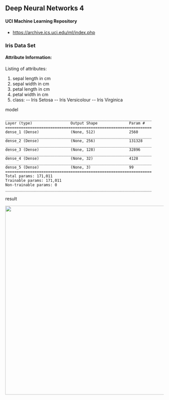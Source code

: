 ## Deep Neural Networks 4

#### UCI Machine Learning Repository

* https://archive.ics.uci.edu/ml/index.php

### Iris Data Set

#### Attribute Information:

Listing of attributes: 
 

1. sepal length in cm 
2. sepal width in cm 
3. petal length in cm 
4. petal width in cm 
5. class: 
-- Iris Setosa 
-- Iris Versicolour 
-- Iris Virginica

model

```
_________________________________________________________________
Layer (type)                 Output Shape              Param #   
=================================================================
dense_1 (Dense)              (None, 512)               2560      
_________________________________________________________________
dense_2 (Dense)              (None, 256)               131328    
_________________________________________________________________
dense_3 (Dense)              (None, 128)               32896     
_________________________________________________________________
dense_4 (Dense)              (None, 32)                4128      
_________________________________________________________________
dense_5 (Dense)              (None, 3)                 99        
=================================================================
Total params: 171,011
Trainable params: 171,011
Non-trainable params: 0
_________________________________________________________________
```

result

<img width=600 src="https://user-images.githubusercontent.com/44635266/63076685-0655b280-bf71-11e9-843f-d48e97287933.png">